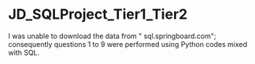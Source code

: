 # JD_SQLProject_Tier1_Tier2

 I was unable to download the data from " sql.springboard.com"; consequently questions 1 to 9 
 were performed using Python codes mixed with SQL.

